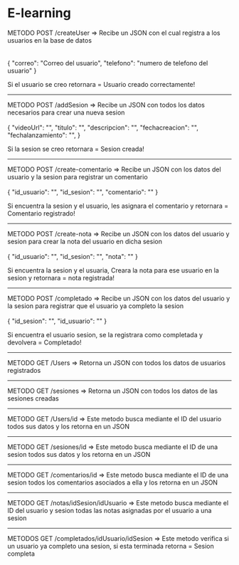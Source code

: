 # E-learning

METODO POST /createUser  =>  Recibe un JSON con el cual registra a los usuarios en la base de datos  
<br></br>
{
    "correo": "Correo del usuario",
    "telefono": "numero de telefono del usuario"
}

Si el usuario se creo retornara = Usuario creado correctamente!

_______________________________________________________________________________________________________

METODO POST /addSesion  => Recibe un JSON con todos los datos necesarios para crear una nueva sesion
<br></br>
{
    "videoUrl": "",
    "titulo": "",
    "descripcion": "",
    "fechacreacion": "",
    "fechalanzamiento": "",
}

Si la sesion se creo retornara = Sesion creada!

___________________________________________________________________________________________________________________

METODO POST /create-comentario => Recibe un JSON con los datos del usuario y la sesion para registrar un comentario
<br></br>
{
    "id_usuario": "",
    "id_sesion": "",
    "comentario": ""
}

Si encuentra la sesion y el usuario, les asignara el comentario y retornara = Comentario registrado!

_____________________________________________________________________________________________________________________________

METODO POST /create-nota => Recibe un JSON con los datos del usuario y sesion para crear la nota del usuario en dicha sesion
<br></br>
{
    "id_usuario": "",
    "id_sesion": "",
    "nota": ""
}

Si encuentra la sesion y el usuaria, Creara la nota para ese usuario en la sesion y retornara = nota registrada!

___________________________________________________________________________________________________________________________________

METODO POST /completado => Recibe un JSON con los datos del usuario y la sesion para registrar que el usuario ya completo la sesion
<br></br>
{
    "id_sesion": "",
    "id_usuario": ""
}

Si encuentra el usuario sesion, se la registrara como completada y devolvera = Completado!

_____________________________________________________________________________________________________________________________________

METODO GET /Users  => Retorna un JSON con todos los datos de usuarios registrados

_____________________________________________________________________________________________________________________________________

METODO GET /sesiones  => Retorna un JSON con todos los datos de las sesiones creadas

_____________________________________________________________________________________________________________________________________

METODO GET /Users/id  => Este metodo busca mediante el ID del usuario todos sus datos y los retorna en un JSON

_____________________________________________________________________________________________________________________________________

METODO GET /sesiones/id  => Este metodo busca mediante el ID de una sesion todos sus datos y los retorna en un JSON

_____________________________________________________________________________________________________________________________________

METODO GET /comentarios/id => Este metodo busca mediante el ID de una sesion todos los comentarios asociados a ella y los retorna en un JSON

_____________________________________________________________________________________________________________________________________

METODO GET /notas/idSesion/idUsuario => Este metodo busca mediante el ID del usuario y sesion todas las notas asignadas por el usuario a una sesion 

_____________________________________________________________________________________________________________________________________

METODOS GET /completados/idUsuario/idSesion  => Este metodo verifica si un usuario ya completo una sesion, si esta terminada retorna = Sesion completa



